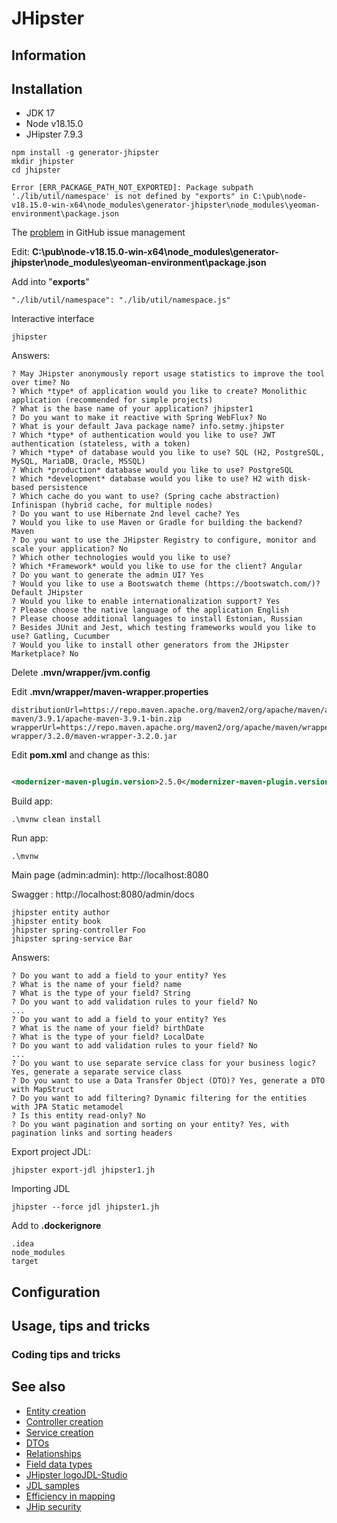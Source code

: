 # JHipster

## Information

## Installation

* JDK 17
* Node v18.15.0
* JHipster 7.9.3

```
npm install -g generator-jhipster
mkdir jhipster
cd jhipster
```

```
Error [ERR_PACKAGE_PATH_NOT_EXPORTED]: Package subpath './lib/util/namespace' is not defined by "exports" in C:\pub\node-v18.15.0-win-x64\node_modules\generator-jhipster\node_modules\yeoman-environment\package.json
```

The [problem](https://github.com/jhipster/generator-jhipster/issues/19627)  in GitHub issue management

Edit: **C:\pub\node-v18.15.0-win-x64\node_modules\generator-jhipster\node_modules\yeoman-environment\package.json**

Add into "**exports**"

```
"./lib/util/namespace": "./lib/util/namespace.js"
```

Interactive interface

```
jhipster
```

Answers:

```
? May JHipster anonymously report usage statistics to improve the tool over time? No
? Which *type* of application would you like to create? Monolithic application (recommended for simple projects)
? What is the base name of your application? jhipster1
? Do you want to make it reactive with Spring WebFlux? No
? What is your default Java package name? info.setmy.jhipster
? Which *type* of authentication would you like to use? JWT authentication (stateless, with a token)
? Which *type* of database would you like to use? SQL (H2, PostgreSQL, MySQL, MariaDB, Oracle, MSSQL)
? Which *production* database would you like to use? PostgreSQL
? Which *development* database would you like to use? H2 with disk-based persistence
? Which cache do you want to use? (Spring cache abstraction) Infinispan (hybrid cache, for multiple nodes)
? Do you want to use Hibernate 2nd level cache? Yes
? Would you like to use Maven or Gradle for building the backend? Maven
? Do you want to use the JHipster Registry to configure, monitor and scale your application? No
? Which other technologies would you like to use?
? Which *Framework* would you like to use for the client? Angular
? Do you want to generate the admin UI? Yes
? Would you like to use a Bootswatch theme (https://bootswatch.com/)? Default JHipster
? Would you like to enable internationalization support? Yes
? Please choose the native language of the application English
? Please choose additional languages to install Estonian, Russian
? Besides JUnit and Jest, which testing frameworks would you like to use? Gatling, Cucumber
? Would you like to install other generators from the JHipster Marketplace? No
```

Delete **.mvn/wrapper/jvm.config**

Edit **.mvn/wrapper/maven-wrapper.properties**

```properties
distributionUrl=https://repo.maven.apache.org/maven2/org/apache/maven/apache-maven/3.9.1/apache-maven-3.9.1-bin.zip
wrapperUrl=https://repo.maven.apache.org/maven2/org/apache/maven/wrapper/maven-wrapper/3.2.0/maven-wrapper-3.2.0.jar
```

Edit **pom.xml** and change as this:

```xml

<modernizer-maven-plugin.version>2.5.0</modernizer-maven-plugin.version>
```

Build app:

```
.\mvnw clean install
```

Run app:

```
.\mvnw
```

Main page (admin:admin): http://localhost:8080

Swagger : http://localhost:8080/admin/docs

```
jhipster entity author
jhipster entity book
jhipster spring-controller Foo
jhipster spring-service Bar
```

Answers:

```
? Do you want to add a field to your entity? Yes
? What is the name of your field? name
? What is the type of your field? String
? Do you want to add validation rules to your field? No
...
? Do you want to add a field to your entity? Yes
? What is the name of your field? birthDate
? What is the type of your field? LocalDate
? Do you want to add validation rules to your field? No
...
? Do you want to use separate service class for your business logic? Yes, generate a separate service class
? Do you want to use a Data Transfer Object (DTO)? Yes, generate a DTO with MapStruct
? Do you want to add filtering? Dynamic filtering for the entities with JPA Static metamodel
? Is this entity read-only? No
? Do you want pagination and sorting on your entity? Yes, with pagination links and sorting headers
```

Export project JDL:

```
jhipster export-jdl jhipster1.jh
```

Importing JDL

```
jhipster --force jdl jhipster1.jh
```

Add to **.dockerignore**

```
.idea
node_modules
target
```

## Configuration

## Usage, tips and tricks

### Coding tips and tricks

## See also

* [Entity creation](https://www.jhipster.tech/creating-an-entity/)
* [Controller creation](https://www.jhipster.tech/creating-a-spring-controller/)
* [Service creation](https://www.jhipster.tech/creating-a-spring-service/)
* [DTOs](https://www.jhipster.tech/using-dtos/)
* [Relationships](https://www.jhipster.tech/managing-relationships/)
* [Field data types](https://www.jhipster.tech/creating-an-entity/#field-types)
* [JHipster logoJDL-Studio](https://start.jhipster.tech/jdl-studio/)
* [JDL samples](https://github.com/jhipster/jdl-samples)
* [Efficiency in mapping](https://vladmihalcea.com/the-best-way-to-map-a-onetoone-relationship-with-jpa-and-hibernate/)
* [JHip security](https://www.jhipster.tech/security/)
